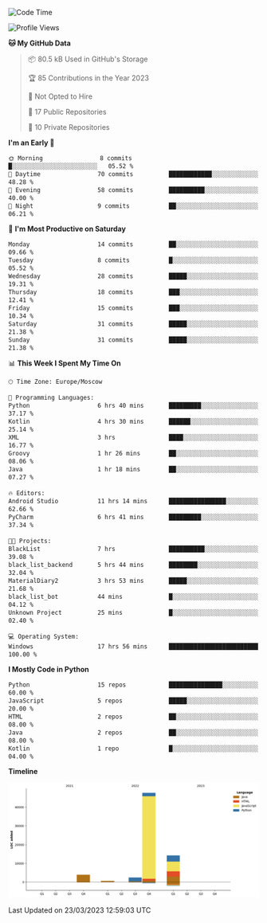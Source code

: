 <!--START_SECTION:waka-->
![Code Time](http://img.shields.io/badge/Code%20Time-66%20hrs%2016%20mins-blue)

![Profile Views](http://img.shields.io/badge/Profile%20Views-0-blue)

**🐱 My GitHub Data** 

> 📦 80.5 kB Used in GitHub's Storage 
 > 
> 🏆 85 Contributions in the Year 2023
 > 
> 🚫 Not Opted to Hire
 > 
> 📜 17 Public Repositories 
 > 
> 🔑 10 Private Repositories 
 > 
**I'm an Early 🐤** 

```text
🌞 Morning                8 commits           █░░░░░░░░░░░░░░░░░░░░░░░░   05.52 % 
🌆 Daytime                70 commits          ████████████░░░░░░░░░░░░░   48.28 % 
🌃 Evening                58 commits          ██████████░░░░░░░░░░░░░░░   40.00 % 
🌙 Night                  9 commits           ██░░░░░░░░░░░░░░░░░░░░░░░   06.21 % 
```
📅 **I'm Most Productive on Saturday** 

```text
Monday                   14 commits          ██░░░░░░░░░░░░░░░░░░░░░░░   09.66 % 
Tuesday                  8 commits           █░░░░░░░░░░░░░░░░░░░░░░░░   05.52 % 
Wednesday                28 commits          █████░░░░░░░░░░░░░░░░░░░░   19.31 % 
Thursday                 18 commits          ███░░░░░░░░░░░░░░░░░░░░░░   12.41 % 
Friday                   15 commits          ███░░░░░░░░░░░░░░░░░░░░░░   10.34 % 
Saturday                 31 commits          █████░░░░░░░░░░░░░░░░░░░░   21.38 % 
Sunday                   31 commits          █████░░░░░░░░░░░░░░░░░░░░   21.38 % 
```


📊 **This Week I Spent My Time On** 

```text
🕑︎ Time Zone: Europe/Moscow

💬 Programming Languages: 
Python                   6 hrs 40 mins       █████████░░░░░░░░░░░░░░░░   37.17 % 
Kotlin                   4 hrs 30 mins       ██████░░░░░░░░░░░░░░░░░░░   25.14 % 
XML                      3 hrs               ████░░░░░░░░░░░░░░░░░░░░░   16.77 % 
Groovy                   1 hr 26 mins        ██░░░░░░░░░░░░░░░░░░░░░░░   08.06 % 
Java                     1 hr 18 mins        ██░░░░░░░░░░░░░░░░░░░░░░░   07.27 % 

🔥 Editors: 
Android Studio           11 hrs 14 mins      ████████████████░░░░░░░░░   62.66 % 
PyCharm                  6 hrs 41 mins       █████████░░░░░░░░░░░░░░░░   37.34 % 

🐱‍💻 Projects: 
BlackList                7 hrs               ██████████░░░░░░░░░░░░░░░   39.08 % 
black_list_backend       5 hrs 44 mins       ████████░░░░░░░░░░░░░░░░░   32.04 % 
MaterialDiary2           3 hrs 53 mins       █████░░░░░░░░░░░░░░░░░░░░   21.68 % 
black_list_bot           44 mins             █░░░░░░░░░░░░░░░░░░░░░░░░   04.12 % 
Unknown Project          25 mins             █░░░░░░░░░░░░░░░░░░░░░░░░   02.40 % 

💻 Operating System: 
Windows                  17 hrs 56 mins      █████████████████████████   100.00 % 
```

**I Mostly Code in Python** 

```text
Python                   15 repos            ███████████████░░░░░░░░░░   60.00 % 
JavaScript               5 repos             █████░░░░░░░░░░░░░░░░░░░░   20.00 % 
HTML                     2 repos             ██░░░░░░░░░░░░░░░░░░░░░░░   08.00 % 
Java                     2 repos             ██░░░░░░░░░░░░░░░░░░░░░░░   08.00 % 
Kotlin                   1 repo              █░░░░░░░░░░░░░░░░░░░░░░░░   04.00 % 
```



**Timeline**

![Lines of Code chart](https://raw.githubusercontent.com/Adlemex/Adlemex/main/assets/bar_graph.png)


 Last Updated on 23/03/2023 12:59:03 UTC
<!--END_SECTION:waka-->
